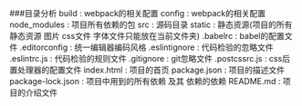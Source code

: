 ###目录分析
  build  : webpack的相关配置
  config : webpack的相关配置
  node_modules : 项目所有依赖的包
  src   : 源码目录
  static : 静态资源(项目的所有静态资源 图片 css文件 字体文件只能放在当前文件夹)
  .babelrc : babel的配置文件
  .editorconfig : 统一编辑器编码风格
  .eslintignore : 代码检验的忽略文件
  .eslintrc.js  : 代码检验的规则文件
  .gitignore    : git忽略文件
  .postcssrc.js : css后置处理器的配置文件
  index.html    : 项目的首页
  package.json  : 项目的描述文件
  package-lock.json : 项目中用到的所有依赖 及其 依赖的依赖
  README.md    : 项目的介绍文件
